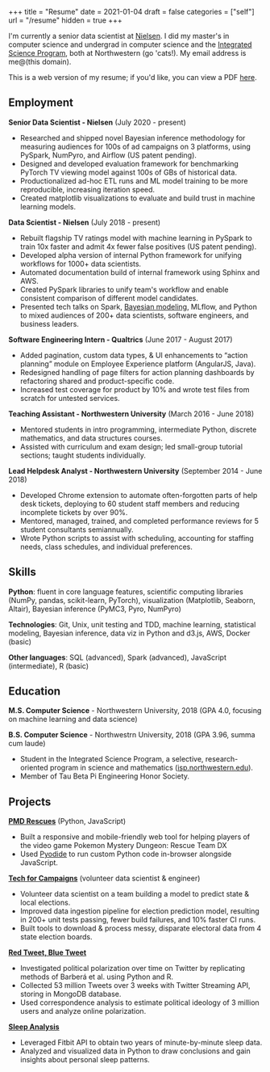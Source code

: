 +++
title = "Resume"
date = 2021-01-04
draft = false
categories = ["self"]
url = "/resume"
hidden = true
+++

<style type="text/css">.rich-text li {line-height: 1.5;}</style>

I'm currently a senior data scientist at [Nielsen](https://www.nielsen.com/us/en/solutions/nielsen-global-media/). I did my master's in computer science and undergrad in computer science and the [Integrated Science Program](httpqs://www.isp.northwestern.edu/), both at Northwestern (go 'cats!). My email address is me@(this domain).

<!--more-->

This is a web version of my resume; if you'd like, you can view a PDF [here](/resume.pdf).


## Employment
**Senior Data Scientist - Nielsen** (July 2020 - present)
 * Researched and shipped novel Bayesian inference methodology for measuring audiences for 100s of ad campaigns on 3 platforms, using PySpark, NumPyro, and Airflow (US patent pending).
 * Designed and developed evaluation framework for benchmarking PyTorch TV viewing model against 100s of GBs of historical data.
 * Productionalized ad-hoc ETL runs and ML model training to be more reproducible, increasing iteration speed.
 * Created matplotlib visualizations to evaluate and build trust in machine learning models.

**Data Scientist - Nielsen** (July 2018 - present)
 * Rebuilt flagship TV ratings model with machine learning in PySpark to train 10x faster and admit 4x fewer false positives (US patent pending).
 * Developed alpha version of internal Python framework for unifying workflows for 1000+ data scientists.
 * Automated documentation build of internal framework using Sphinx and AWS.
 * Created PySpark libraries to unify team's workflow and enable consistent comparison of different model candidates.
 * Presented tech talks on Spark, [Bayesian modeling](https://www.youtube.com/watch?v=v0PiWcnEpiw), MLflow, and Python to mixed audiences of 200+ data scientists, software engineers, and business leaders.

**Software Engineering Intern - Qualtrics** (June 2017 - August 2017)
 * Added pagination, custom data types, & UI enhancements to “action planning” module on Employee Experience platform (AngularJS, Java).
 * Redesigned handling of page filters for action planning dashboards by refactoring shared and product-specific code.
 * Increased test coverage for product by 10% and wrote test files from scratch for untested services.

**Teaching Assistant - Northwestern University** (March 2016 - June 2018)
 * Mentored students in intro programming, intermediate Python, discrete mathematics, and data structures courses.
 * Assisted with curriculum and exam design; led small-group tutorial sections; taught students individually.

**Lead Helpdesk Analyst - Northwestern University**	(September 2014 - June 2018)
 * Developed Chrome extension to automate often-forgotten parts of help desk tickets, deploying to 60 student staff members and reducing incomplete tickets by over 90%.
 * Mentored, managed, trained, and completed performance reviews for 5 student consultants semiannually.
 * Wrote Python scripts to assist with scheduling, accounting for staffing needs, class schedules, and individual preferences.


## Skills
**Python**: fluent in core language features, scientific computing libraries (NumPy, pandas, scikit-learn, PyTorch), visualization (Matplotlib, Seaborn, Altair), Bayesian inference (PyMC3, Pyro, NumPyro)

**Technologies**: Git, Unix, unit testing and TDD, machine learning, statistical modeling, Bayesian inference, data viz in Python and d3.js, AWS, Docker (basic)

**Other languages**: SQL (advanced), Spark (advanced), JavaScript (intermediate), R (basic)


## Education
**M.S. Computer Science** - Northwestern University, 2018 (GPA 4.0, focusing on machine learning and data science)

**B.S. Computer Science** - Northwestrn University, 2018 (GPA 3.96, summa cum laude)
 * Student in the Integrated Science Program, a selective, research-oriented program in science and mathematics ([isp.northwestern.edu](https://www.isp.northwestern.edu/)).
 * Member of Tau Beta Pi Engineering Honor Society.


## Projects
**[PMD Rescues](https://tusharc.dev/rescue)** (Python, JavaScript)
 * Built a responsive and mobile-friendly web tool for helping players of the video game Pokemon Mystery Dungeon: Rescue Team DX
 * Used [Pyodide](https://github.com/iodide-project/pyodide) to run custom Python code in-browser alongside JavaScript.

**[Tech for Campaigns](https://techforcampaigns.org)** (volunteer data scientist & engineer)
 * Volunteer data scientist on a team building a model to predict state & local elections.
 * Improved data ingestion pipeline for election prediction model, resulting in 200+ unit tests passing, fewer build failures, and 10% faster CI runs.
 * Built tools to download & process messy, disparate electoral data from 4 state election boards.

**[Red Tweet, Blue Tweet](https://github.com/tuchandra/red-tweet-blue-tweet)**
 * Investigated political polarization over time on Twitter by replicating methods of Barberá et al. using Python and R.
 * Collected 53 million Tweets over 3 weeks with Twitter Streaming API, storing in MongoDB database.
 * Used correspondence analysis to estimate political ideology of 3 million users and analyze online polarization.

**[Sleep Analysis](https://github.com/tuchandra/sleep-analysis)**
 * Leveraged Fitbit API to obtain two years of minute-by-minute sleep data.
 * Analyzed and visualized data in Python to draw conclusions and gain insights about personal sleep patterns.
